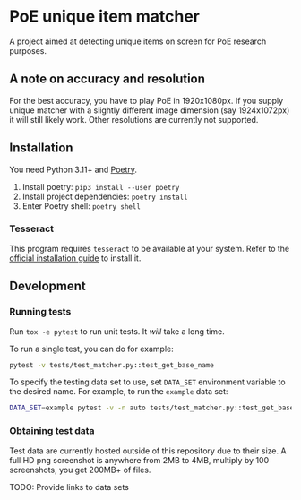 # PoE unique item matcher

A project aimed at detecting unique items on screen for PoE research purposes.

## A note on accuracy and resolution

For the best accuracy, you have to play PoE in 1920x1080px. If you supply
unique matcher with a slightly different image dimension (say 1924x1072px)
it will still likely work. Other resolutions are currently not supported.

## Installation

You need Python 3.11+ and [Poetry](https://github.com/python-poetry/poetry).

1. Install poetry: `pip3 install --user poetry`
2. Install project dependencies: `poetry install`
3. Enter Poetry shell: `poetry shell`

### Tesseract

This program requires `tesseract` to be available at your system.
Refer to the [official installation guide](https://tesseract-ocr.github.io/tessdoc/Installation.html) to install it.

## Development

### Running tests

Run `tox -e pytest` to run unit tests. It *will* take a long time.

To run a single test, you can do for example:

```bash
pytest -v tests/test_matcher.py::test_get_base_name
```

To specify the testing data set to use, set `DATA_SET` environment variable
to the desired name. For example, to run the `example` data set:

```bash
DATA_SET=example pytest -v -n auto tests/test_matcher.py::test_get_base_name
```

### Obtaining test data

Test data are currently hosted outside of this repository due to their size.
A full HD png screenshot is anywhere from 2MB to 4MB, multiply by 100 screenshots,
you get 200MB+ of files.

TODO: Provide links to data sets
